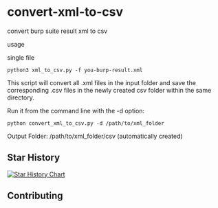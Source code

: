 # convert-xml-to-csv

convert burp suite result xml to csv


usage

single file
```
python3 xml_to_csv.py -f you-burp-result.xml
```

This script will convert all .xml files in the input folder and save the corresponding .csv files in the newly created csv folder within the same directory.

Run it from the command line with the -d option:
```
python convert_xml_to_csv.py -d /path/to/xml_folder
```
Output Folder: /path/to/xml_folder/csv (automatically created)


## Star History

[![Star History Chart](https://api.star-history.com/svg?repos=/imbas007/convert-xml-to-csv&type=Date)](https://star-history.com/#/imbas007/convert-xml-to-csv&Date)

## Contributing
